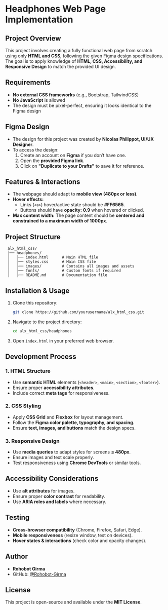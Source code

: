 # Headphones Web Page Implementation

## Project Overview
This project involves creating a fully functional web page from scratch using only **HTML and CSS**, following the given Figma design specifications. The goal is to apply knowledge of **HTML, CSS, Accessibility, and Responsive Design** to match the provided UI design.

## Requirements
- **No external CSS frameworks** (e.g., Bootstrap, TailwindCSS)
- **No JavaScript** is allowed
- The design must be pixel-perfect, ensuring it looks identical to the Figma design

## Figma Design
- The design for this project was created by **Nicolas Philippot, UI/UX Designer**.
- To access the design:
  1. Create an account on **Figma** if you don’t have one.
  2. Open the **provided Figma link**.
  3. Click on **"Duplicate to your Drafts"** to save it for reference.

## Features & Interactions
- The webpage should adapt to **mobile view (480px or less)**.
- **Hover effects:**
  - Links (`<a>`) hover/active state should be **#FF6565**.
  - Buttons should have **opacity: 0.9** when hovered or clicked.
- **Max content width:** The page content should be **centered and constrained to a maximum width of 1000px**.

## Project Structure
```
 alx_html_css/
 ├── headphones/
 │   ├── index.html      # Main HTML file
 │   ├── styles.css      # Main CSS file
 │   ├── images/         # Contains all images and assets
 │   ├── fonts/          # Custom fonts if required
 │   ├── README.md       # Documentation file
```

## Installation & Usage
1. Clone this repository:
   ```bash
   git clone https://github.com/yourusername/alx_html_css.git
   ```
2. Navigate to the project directory:
   ```bash
   cd alx_html_css/headphones
   ```
3. Open `index.html` in your preferred web browser.

## Development Process
### 1. HTML Structure
- Use **semantic HTML** elements (`<header>`, `<main>`, `<section>`, `<footer>`).
- Ensure proper **accessibility attributes**.
- Include correct **meta tags** for responsiveness.

### 2. CSS Styling
- Apply **CSS Grid** and **Flexbox** for layout management.
- Follow the **Figma color palette, typography, and spacing**.
- Ensure **text, images, and buttons** match the design specs.

### 3. Responsive Design
- Use **media queries** to adapt styles for screens **≤ 480px**.
- Ensure images and text scale properly.
- Test responsiveness using **Chrome DevTools** or similar tools.

## Accessibility Considerations
- Use **alt attributes** for images.
- Ensure proper **color contrast** for readability.
- Use **ARIA roles and labels** where necessary.

## Testing
- **Cross-browser compatibility** (Chrome, Firefox, Safari, Edge).
- **Mobile responsiveness** (resize window, test on devices).
- **Hover states & interactions** (check color and opacity changes).

## Author
- **Rohobot Girma**
- GitHub: [@Rohobot-Girma](https://github.com/Rohobot-Girma)

## License
This project is open-source and available under the **MIT License**.

